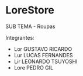 # LoreStore
SUB TEMA - Roupas

Integrantes: 
- Lor GUSTAVO RICARDO
- Lur LUCAS FERNANDES
- Lir LEONARDO TSUYOSHI
- Lore PEDRO GIL
